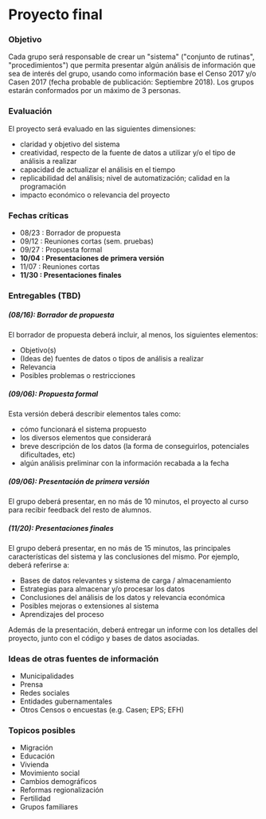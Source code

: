 # Proyecto final

### Objetivo

Cada grupo será responsable de crear un "sistema" ("conjunto de rutinas", "procedimientos") que permita presentar algún análisis de información que sea de interés del grupo, usando como información base el Censo 2017 y/o Casen 2017 (fecha probable de publicación: Septiembre 2018). Los grupos estarán conformados por un máximo de 3 personas. 

### Evaluación

El proyecto será evaluado en las siguientes dimensiones:
- claridad y objetivo del sistema
- creatividad, respecto de la fuente de datos a utilizar y/o el tipo de análisis a realizar
- capacidad de actualizar el análisis en el tiempo
- replicabilidad del análisis; nivel de automatización; calidad en la programación
- impacto económico o relevancia del proyecto

### Fechas críticas

- 08/23 : Borrador de propuesta
- 09/12 : Reuniones cortas (sem. pruebas)
- 09/27 : Propuesta formal
- **10/04 : Presentaciones de primera versión**
- 11/07 : Reuniones cortas
- **11/30 : Presentaciones finales**

### Entregables (TBD)

##### (08/16): Borrador de propuesta

El borrador de propuesta deberá incluir, al menos, los siguientes elementos:

- Objetivo(s)
- (Ideas de) fuentes de datos o tipos de análisis a realizar
- Relevancia
- Posibles problemas o restricciones

##### (09/06): Propuesta formal

Esta versión deberá describir elementos tales como:

- cómo funcionará el sistema propuesto
- los diversos elementos que considerará
- breve descripción de los datos (la forma de conseguirlos, potenciales dificultades, etc)
- algún análisis preliminar con la información recabada a la fecha

##### (09/06): Presentación de primera versión

El grupo deberá presentar, en no más de 10 minutos, el proyecto al curso para recibir feedback del resto de alumnos.

##### (11/20): Presentaciones finales

El grupo deberá presentar, en no más de 15 minutos, las principales características del sistema y las conclusiones del mismo. Por ejemplo, deberá referirse a:
- Bases de datos relevantes y sistema de carga / almacenamiento
- Estrategias para almacenar y/o procesar los datos
- Conclusiones del análisis de los datos y relevancia económica
- Posibles mejoras o extensiones al sistema
- Aprendizajes del proceso

Además de la presentación, deberá entregar un informe con los detalles del proyecto, junto con el código y bases de datos asociadas.

### Ideas de otras fuentes de información

- Municipalidades
- Prensa
- Redes sociales
- Entidades gubernamentales
- Otros Censos o encuestas (e.g. Casen; EPS; EFH)

### Topicos posibles

- Migración
- Educación
- Vivienda
- Movimiento social
- Cambios demográficos
- Reformas regionalización
- Fertilidad
- Grupos familiares